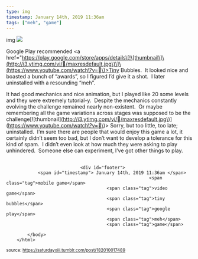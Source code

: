 ```yaml
---
type: img
timestamp: January 14th, 2019 11:36am
tags: ["meh", "game"]
---
```

img
<img src="https://saturdayxiii.github.io/media/182010017489.gif"/>
                                                                                          
Google Play recommended <a href="https://play.google.com/store/apps/details\[!\[thumbnail\]\(http://i3.ytimg.com/vi//maxresdefault.jpg\)\]\(https://www.youtube.com/watch\?v=\)>Tiny Bubbles</a>.  It looked nice and boasted a bunch of “awards”, so I figured I’d give it a shot.  I later uninstalled with a resounding “meh”.

It had good mechanics and nice animation, but I played like 20 some levels and they were extremely tutorial-y.  Despite the mechanics constantly evolving the challenge remained nearly non-existent.  Or maybe remembering all the game variations across stages was supposed to be the challenge\[!\[thumbnail\]\(http://i3.ytimg.com/vi//maxresdefault.jpg\)\]\(https://www.youtube.com/watch\?v=\)>
Sorry, but too little, too late; uninstalled.  I’m sure there are people that would enjoy this game a lot, it certainly didn’t seem too bad, but I don’t want to develop a tolerance for this kind of spam.  I didn’t even look at how much they were asking to play unhindered.  Someone else can experiment, I’ve got other things to play.<br/><br/>
 
                                    
                
                
                
                
                                <div id="footer">
                <span id="timestamp"> January 14th, 2019 11:36am </span>
                                                          <span class="tag">mobile game</span>
                                          <span class="tag">video game</span>
                                          <span class="tag">tiny bubbles</span>
                                          <span class="tag">google play</span>
                                          <span class="tag">meh</span>
                                          <span class="tag">game</span>
                                                    
            </body>
        </html>

        
<small>source: https://saturdayxiii.tumblr.com/post/182010017489</small>